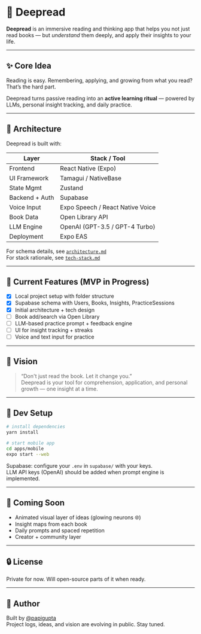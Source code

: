 # 🧠 Deepread

**Deepread** is an immersive reading and thinking app that helps you not just read books — but *understand* them deeply, and apply their insights to your life.

---

## ✨ Core Idea

Reading is easy. Remembering, applying, and growing from what you read? That’s the hard part.

Deepread turns passive reading into an **active learning ritual** — powered by LLMs, personal insight tracking, and daily practice.

---

## 📐 Architecture

Deepread is built with:

| Layer          | Stack / Tool                          |
|----------------|----------------------------------------|
| Frontend       | React Native (Expo)                   |
| UI Framework   | Tamagui / NativeBase                  |
| State Mgmt     | Zustand                               |
| Backend + Auth | Supabase                              |
| Voice Input    | Expo Speech / React Native Voice      |
| Book Data      | Open Library API                      |
| LLM Engine     | OpenAI (GPT-3.5 / GPT-4 Turbo)        |
| Deployment     | Expo EAS                              |

For schema details, see [`architecture.md`](./architecture.md)  
For stack rationale, see [`tech-stack.md`](./tech-stack.md)

---

## 🚧 Current Features (MVP in Progress)

- [x] Local project setup with folder structure
- [x] Supabase schema with Users, Books, Insights, PracticeSessions
- [x] Initial architecture + tech design
- [ ] Book add/search via Open Library
- [ ] LLM-based practice prompt + feedback engine
- [ ] UI for insight tracking + streaks
- [ ] Voice and text input for practice

---

## 🔮 Vision

> “Don't just read the book. Let it change you.”  
> Deepread is your tool for comprehension, application, and personal growth — one insight at a time.

---

## 🧪 Dev Setup

```bash
# install dependencies
yarn install

# start mobile app
cd apps/mobile
expo start --web
```

Supabase: configure your `.env` in `supabase/` with your keys.  
LLM API keys (OpenAI) should be added when prompt engine is implemented.

---

## 🧠 Coming Soon

- Animated visual layer of ideas (glowing neurons 🌐)
- Insight maps from each book
- Daily prompts and spaced repetition
- Creator + community layer

---

## 🔒 License

Private for now. Will open-source parts of it when ready.

---

## 👤 Author

Built by [@papigupta](https://github.com/papigupta)  
Project logs, ideas, and vision are evolving in public. Stay tuned.
